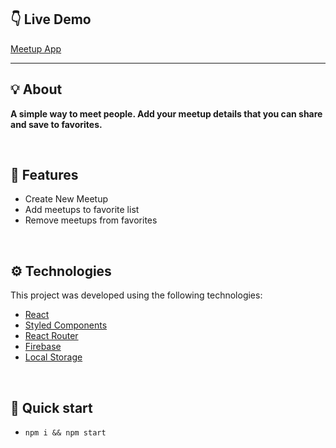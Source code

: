## 👇 Live Demo

[Meetup App](https://akhmed0606.github.io/meetup-app/)

---

## 💡 About

**A simple way to meet people. Add your meetup details that you can share and save to favorites.**

<br>

## 📜 Features

- Create New Meetup 
- Add meetups to favorite list
- Remove meetups from  favorites 

<br>

## ⚙ Technologies

This project was developed using the following technologies:

- [React](https://create-react-app.dev/)
- [Styled Components](https://styled-components.com/)
- [React Router](https://reactrouter.com/)
- [Firebase](https://firebase.google.com/)
- [Local Storage](https://javascript.info/)


<br>

## 🚀 Quick start

- ``npm i && npm start``
